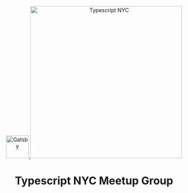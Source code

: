 <p align="center">
  <a href="https://www.meetup.com/TypeScriptNYC/">
    <img alt="Gatsby" src="https://www.gatsbyjs.org/monogram.svg" width="60" />	    <img alt="Typescript NYC" src="https://secure.meetupstatic.com/photos/event/a/1/d/a/600_480521434.jpeg" width="400" />
  </a>	  </a>
</p>
<h1 align="center">
  Typescript NYC Meetup Group
</h1>

